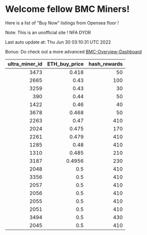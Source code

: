 # Welcome fellow BMC Miners!
Here is a list of "Buy Now" listings from Opensea floor !

Note: This is an unofficial site ! NFA DYOR

Last auto update at: Thu Jun 30 03:10:31 UTC 2022

Bonus: Do check out a more advanced [BMC-Overview-Dashboard](https://dune.com/defifunk/BMC-Overview-Dashboard)


|   ultra_miner_id |   ETH_buy_price |   hash_rewards |
|-----------------:|----------------:|---------------:|
|             3473 |          0.418  |             50 |
|             2665 |          0.43   |            100 |
|             3259 |          0.43   |             30 |
|              390 |          0.44   |             50 |
|             1422 |          0.46   |             40 |
|             3678 |          0.468  |             50 |
|             2263 |          0.47   |            410 |
|             2024 |          0.475  |            170 |
|             2261 |          0.479  |            410 |
|             1285 |          0.48   |            410 |
|             1310 |          0.485  |            210 |
|             3187 |          0.4956 |            230 |
|             2048 |          0.5    |            410 |
|             3356 |          0.5    |            410 |
|             2057 |          0.5    |            410 |
|             2056 |          0.5    |            410 |
|             2055 |          0.5    |            410 |
|             2051 |          0.5    |            410 |
|             3494 |          0.5    |            430 |
|             2045 |          0.5    |            410 |